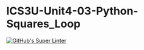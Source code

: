 # ICS3U-Unit4-03-Python-Squares_Loop

[![GitHub's Super Linter](https://github.com/Rodas-Nega1/ICS3U-Unit4-03-Python-Squares_Loop/workflows/GitHub's%20Super%20Linter/badge.svg)](https://github.com/Rodas-Nega1/ICS3U-Unit4-03-Python-Squares_Loop/actions)
